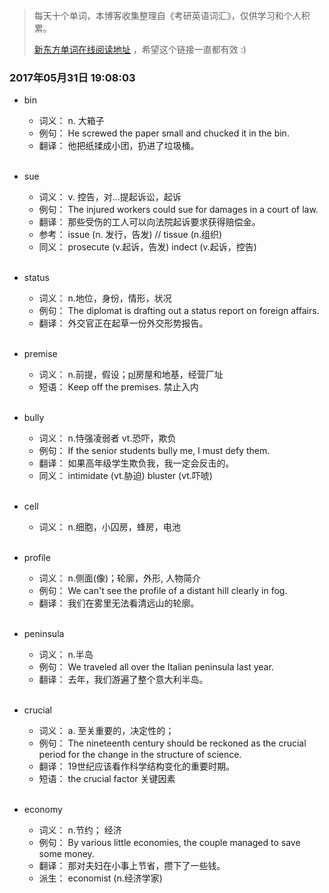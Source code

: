 > 每天十个单词，本博客收集整理自《考研英语词汇》，仅供学习和个人积累。
>
> [新东方单词在线阅读地址](http://download.dogwood.com.cn/online/kychlx/iPhone.html) ，希望这个链接一直都有效 :)

### 2017年05月31日 19:08:03

- bin
  * 词义：  n. 大箱子
  * 例句：  He screwed the paper small and chucked it in the bin.
  * 翻译：  他把纸揉成小团，扔进了垃圾桶。
  <br>

- sue
  * 词义：  v. 控告，对...提起诉讼，起诉
  * 例句：  The injured workers could sue for damages in a court of law.
  * 翻译：  那些受伤的工人可以向法院起诉要求获得赔偿金。
  * 参考：  issue (n. 发行，告发) // tissue (n.组织)
  * 同义：  prosecute (v.起诉，告发) indect (v.起诉，控告)
  <br>

- status
  * 词义：  n.地位，身份，情形，状况
  * 例句：  The diplomat is drafting out a status report on foreign affairs.
  * 翻译：  外交官正在起草一份外交形势报告。
  <br>

- premise
  * 词义：  n.前提，假设；[pl](企业，机构等使用的)房屋和地基，经营厂址
  * 短语：  Keep off the premises. 禁止入内
  <br>

- bully
  * 词义：  n.恃强凌弱者 vt.恐吓，欺负
  * 例句：  If the senior students bully me, I must defy them.
  * 翻译：  如果高年级学生欺负我，我一定会反击的。
  * 同义：  intimidate (vt.胁迫) bluster (vt.吓唬)
  <br>

- cell
  * 词义：  n.细胞，小囚房，蜂房，电池
  <br>

- profile
  * 词义：  n.侧面(像)；轮廓，外形, 人物简介
  * 例句：  We can't see the profile of a distant hill clearly in fog.
  * 翻译：  我们在雾里无法看清远山的轮廓。
  <br>

- peninsula
  * 词义：  n.半岛
  * 例句：  We traveled all over the Italian peninsula last year.
  * 翻译：  去年，我们游遍了整个意大利半岛。
  <br>

- crucial
  * 词义：  a. 至关重要的，决定性的；
  * 例句：  The nineteenth century should be reckoned as the crucial period for the change in the structure of science.
  * 翻译：  19世纪应该看作科学结构变化的重要时期。
  * 短语：  the crucial factor 关键因素
  <br>

- economy
  * 词义：  n.节约； 经济
  * 例句：  By various little economies, the couple managed to save some money.
  * 翻译：  那对夫妇在小事上节省，攒下了一些钱。
  * 派生：  economist (n.经济学家)
  <br>